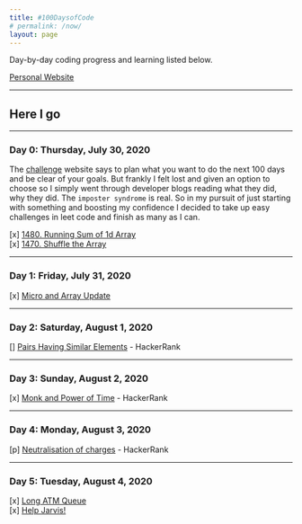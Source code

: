 ```yaml
---
title: #100DaysofCode
# permalink: /now/
layout: page
---
```


Day-by-day coding progress and learning listed below.

[Personal Website](https://cmrmahesh.github.io)

---

## Here I go

---

### Day 0: Thursday, July 30, 2020

The [challenge](https://www.100daysofcode.com/) website says to plan what you want to do the next 100 days and be clear of your goals. But frankly I felt lost and given an option to choose so I simply went through developer blogs reading what they did, why they did. The `imposter syndrome` is real. So in my pursuit of just starting with something and boosting my confidence I decided to take up easy challenges in leet code and finish as many as I can.

[x] [1480. Running Sum of 1d Array](https://leetcode.com/problems/running-sum-of-1d-array/)  
[x] [1470. Shuffle the Array](https://leetcode.com/problems/shuffle-the-array)

---

### Day 1: Friday, July 31, 2020

[x] [Micro and Array Update](https://www.hackerearth.com/practice/data-structures/arrays/1-d/practice-problems/algorithm/micro-and-array-update/)  

---

### Day 2: Saturday, August 1, 2020

[] [Pairs Having Similar Elements](https://www.hackerearth.com/practice/data-structures/arrays/1-d/practice-problems/algorithm/pairs-having-similar-element-eed098aa/) - HackerRank

---

### Day 3: Sunday, August 2, 2020

[x] [Monk and Power of Time](https://www.hackerearth.com/practice/data-structures/arrays/1-d/practice-problems/algorithm/monk-and-power-of-time/editorial/) - HackerRank

---

### Day 4: Monday, August 3, 2020

[p] [Neutralisation of charges](https://www.hackerearth.com/practice/data-structures/arrays/1-d/practice-problems/algorithm/charges-repel/description/) - HackerRank

---

### Day 5: Tuesday, August 4, 2020

[x] [Long ATM Queue](https://www.hackerearth.com/practice/data-structures/arrays/1-d/practice-problems/algorithm/long-atm-queue-3/)  
[x] [Help Jarvis!](https://www.hackerearth.com/practice/data-structures/arrays/1-d/practice-problems/algorithm/help-jarvis-8a39566e/description/)
